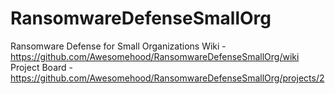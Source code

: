 # RansomwareDefenseSmallOrg
Ransomware Defense for Small Organizations
Wiki - https://github.com/Awesomehood/RansomwareDefenseSmallOrg/wiki
Project Board - https://github.com/Awesomehood/RansomwareDefenseSmallOrg/projects/2
